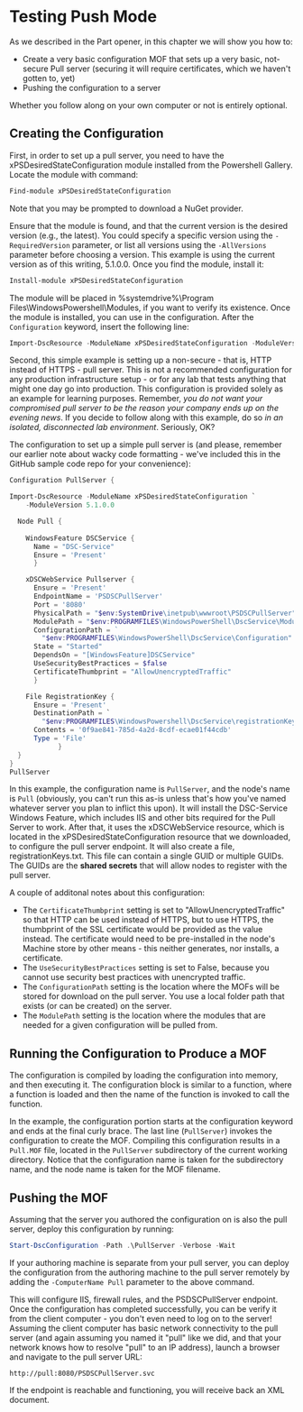 # Testing Push Mode
As we described in the Part opener, in this chapter we will show you how to:

* Create a very basic configuration MOF that sets up a very basic, not-secure Pull server (securing it will require certificates, which we haven't gotten to, yet)
* Pushing the configuration to a server

Whether you follow along on your own computer or not is entirely optional.

## Creating the Configuration
First, in order to set up a pull server, you need to have the xPSDesiredStateConfiguration module installed from the Powershell Gallery. Locate the module with command:

```PowerShell
Find-module xPSDesiredStateConfiguration 
```

Note that you may be prompted to download a NuGet provider.

Ensure that the module is found, and that the current version is the desired version (e.g., the latest). You could specify a specific version using the `-RequiredVersion` parameter, or list all versions using the `-AllVersions` parameter before choosing a version. This example is using the current version as of this writing, 5.1.0.0. Once you find the module, install it:

```PowerShell
Install-module xPSDesiredStateConfiguration
```

The module will be placed in %systemdrive%\Program Files\WindowsPowershell\Modules, if you want to verify its existence. Once the module is installed, you can use in the configuration. After the `Configuration` keyword, insert the following line:

```PowerShell
Import-DscResource -ModuleName xPSDesiredStateConfiguration -ModuleVersion `      5.1.0.0 
```

Second, this simple example is setting up a non-secure - that is, HTTP instead of HTTPS - pull server. This is not a recommended configuration for any production infrastructure setup - or for any lab that tests anything that might one day go into production. This configuration is provided solely as an example for learning purposes. Remember, _you do not want your compromised pull server to be the reason your company ends up on the evening news_. If you decide to follow along with this example, do so _in an isolated, disconnected lab environment_. Seriously, OK? 

The configuration to set up a simple pull server is (and please, remember our earlier note about wacky code formatting - we've included this in the GitHub sample code repo for your convenience):

```PowerShell
Configuration PullServer {

Import-DscResource -ModuleName xPSDesiredStateConfiguration `
    -ModuleVersion 5.1.0.0

  Node Pull {
        
    WindowsFeature DSCService {
      Name = "DSC-Service"
      Ensure = 'Present'
      }

    xDSCWebService Pullserver {
      Ensure = 'Present'
      EndpointName = 'PSDSCPullServer'
      Port = '8080'  
      PhysicalPath = "$env:SystemDrive\inetpub\wwwroot\PSDSCPullServer"
      ModulePath = "$env:PROGRAMFILES\WindowsPowerShell\DscService\Modules"
      ConfigurationPath = ` 
        "$env:PROGRAMFILES\WindowsPowerShell\DscService\Configuration" 
      State = "Started"
      DependsOn = "[WindowsFeature]DSCService"
      UseSecurityBestPractices = $false
      CertificateThumbprint = "AllowUnencryptedTraffic"
      }

    File RegistrationKey {
      Ensure = 'Present'
      DestinationPath = `
        "$env:PROGRAMFILES\WindowsPowershell\DscService\registrationKeys.txt"
      Contents = '0f9ae841-785d-4a2d-8cdf-ecae01f44cdb'
      Type = 'File'
            }
  }
}
PullServer
```

In this example, the configuration name is `PullServer`, and the node's name is `Pull` (obviously, you can't run this as-is unless that's how you've named whatever server you plan to inflict this upon).  It will install the DSC-Service Windows Feature, which includes IIS and other bits required for the Pull Server to work. After that, it uses the xDSCWebService resource, which is located in the xPSDesiredStateConfiguration resource that we downloaded, to configure the pull server endpoint. It will also create a file, registrationKeys.txt.  This file can contain a single GUID or multiple GUIDs.  The GUIDs are the **shared secrets** that will allow nodes to register with the pull server. 

A couple of additonal notes about this configuration:

 * The `CertificateThumbprint` setting is set to "AllowUnencryptedTraffic" so that HTTP can be used instead of HTTPS, but to use HTTPS, the thumbprint of the SSL certificate would be provided as the value instead. The certificate would need to be pre-installed in the node's Machine store by other means - this neither generates, nor installs, a certificate.
 * The `UseSecurityBestPractices` setting is set to False, because you cannot use security best practices with unencrypted traffic.
 * The `ConfigurationPath` setting is the location where the MOFs will be stored for download on the pull server. You use a local folder path that exists (or can be created) on the server.
 * The `ModulePath` setting is the location where the modules that are needed for a given configuration will be pulled from.

## Running the Configuration to Produce a MOF
The configuration is compiled by loading the configuration into memory, and then executing it. The configuration block is similar to a function, where a function is loaded and then the name of the function is invoked to call the function. 

In the example, the configuration portion starts at the configuration keyword and ends at the final curly brace. The last line (`PullServer`) invokes the configuration to create the MOF. Compiling this configuration results in a `Pull.MOF` file, located in the `PullServer` subdirectory of the current working directory. Notice that the configuration name is taken for the subdirectory name, and the node name is taken for the MOF filename.

## Pushing the MOF
Assuming that the server you authored the configuration on is also the pull server, deploy this configuration by running:

```PowerShell
Start-DscConfiguration -Path .\PullServer -Verbose -Wait
```

If your authoring machine is separate from your pull server, you can deploy the configuration from the authoring machine to the pull server remotely by adding the `-ComputerName Pull` parameter to the above command.

This will configure IIS, firewall rules, and the PSDSCPullServer endpoint. Once the configuration has completed successfully, you can be verify it from the client computer - you don't even need to log on to the server! Assuming the client computer has basic network connectivity to the pull server (and again assuming you named it "pull" like we did, and that your network knows how to resolve "pull" to an IP address), launch a browser and navigate to the pull server URL:

```
http://pull:8080/PSDSCPullServer.svc
```
If the endpoint is reachable and functioning, you will receive back an XML document.